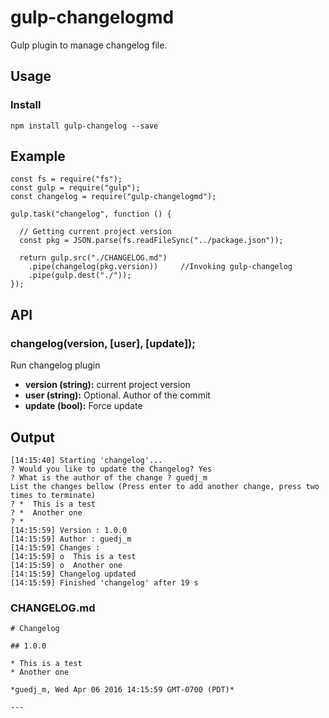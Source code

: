 # gulp-changelogmd

Gulp plugin to manage changelog file.


## Usage

### Install

```
npm install gulp-changelog --save
```

## Example

```
const fs = require("fs");
const gulp = require("gulp");
const changelog = require("gulp-changelogmd");

gulp.task("changelog", function () {
  
  // Getting current project version
  const pkg = JSON.parse(fs.readFileSync("../package.json"));
  
  return gulp.src("./CHANGELOG.md")
    .pipe(changelog(pkg.version))     //Invoking gulp-changelog
    .pipe(gulp.dest("./"));
});
```

## API

### changelog(version, [user], [update]);
Run changelog plugin
* **version (string):** current project version
* **user (string):** Optional. Author of the commit
* **update (bool):** Force update


## Output
```
[14:15:40] Starting 'changelog'...
? Would you like to update the Changelog? Yes
? What is the author of the change ? guedj_m
List the changes bellow (Press enter to add another change, press two times to terminate)
? *  This is a test
? *  Another one
? *  
[14:15:59] Version : 1.0.0
[14:15:59] Author : guedj_m
[14:15:59] Changes :
[14:15:59] o  This is a test
[14:15:59] o  Another one
[14:15:59] Changelog updated
[14:15:59] Finished 'changelog' after 19 s

```

### CHANGELOG.md
```
# Changelog

## 1.0.0

* This is a test
* Another one

*guedj_m, Wed Apr 06 2016 14:15:59 GMT-0700 (PDT)*

---

```